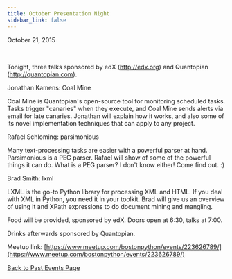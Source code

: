 ```yaml
---
title: October Presentation Night
sidebar_link: false
---
```


October 21, 2015


   

Tonight, three talks sponsored by edX (http://edx.org) and Quantopian (http://quantopian.com).

Jonathan Kamens: Coal Mine

Coal Mine is Quantopian's open-source tool for monitoring scheduled tasks. Tasks trigger "canaries" when they execute, and Coal Mine sends alerts via email for late canaries. Jonathan will explain how it works, and also some of its novel implementation techniques that can apply to any project.

Rafael Schloming: parsimonious

Many text-processing tasks are easier with a powerful parser at hand. Parsimonious is a PEG parser. Rafael will show of some of the powerful things it can do. What is a PEG parser? I don't know either! Come find out. :)

Brad Smith: lxml

LXML is the go-to Python library for processing XML and HTML. If you deal with XML in Python, you need it in your toolkit. Brad will give us an overview of using it and XPath expressions to do document mining and mangling.

Food will be provided, sponsored by edX. Doors open at 6:30, talks at 7:00.

Drinks afterwards sponsored by Quantopian.


Meetup link: [https://www.meetup.com/bostonpython/events/223626789/](https://www.meetup.com/bostonpython/events/223626789/)

[Back to Past Events Page](index.md)